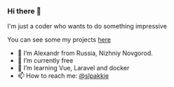 ### Hi there 👋

I'm just a coder who wants to do something impressive

You can see some my projects [here](https://slpakkie.github.io)

- 👋 I’m Alexandr from Russia, Nizhniy Novgorod.
- 🔭 I’m currently free
- 🌱 I’m learning Vue, Laravel and docker
- 📫 How to reach me: [@slpakkie](https://t.me/slpAkkie)

<!--
**slpAkkie/slpakkie** is a ✨ _special_ ✨ repository because its `README.md` (this file) appears on your GitHub profile.

Here are some ideas to get you started:

- 🔭 I’m currently working on ...
- 🌱 I’m currently learning ...
- 👯 I’m looking to collaborate on ...
- 🤔 I’m looking for help with ...
- 💬 Ask me about ...
- 😄 Pronouns: ...
- ⚡ Fun fact: ...
-->
